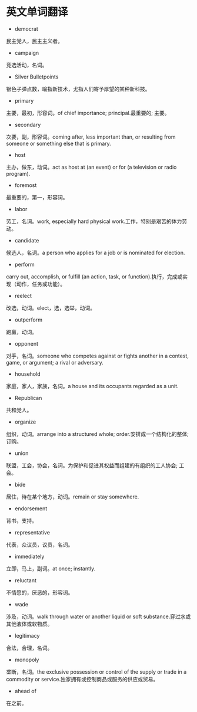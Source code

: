 # 英文单词翻译

* democrat

民主党人，民主主义者。

* campaign

竞选活动，名词。

* Silver Bulletpoints

银色子弹点数，喻指新技术，尤指人们寄予厚望的某种新科技。

* primary

主要，最初，形容词。of chief importance; principal.最重要的; 主要。

* secondary

次要，副，形容词。coming after, less important than, or resulting from someone or something else that is primary.

* host

主办，做东，动词。act as host at (an event) or for (a television or radio program).

* foremost

最重要的，第一，形容词。

* labor

劳工，名词。work, especially hard physical work.工作，特别是艰苦的体力劳动。

* candidate

候选人，名词。a person who applies for a job or is nominated for election.

* perform

carry out, accomplish, or fulfill (an action, task, or function).执行，完成或实现（动作，任务或功能）。

* reelect

改选，动词。elect，选，选举，动词。

* outperform

跑赢，动词。

* opponent

对手，名词。someone who competes against or fights another in a contest, game, or argument; a rival or adversary.

* household

家庭，家人，家族，名词。a house and its occupants regarded as a unit.

* Republican

共和党人。

* organize

组织，动词。arrange into a structured whole; order.安排成一个结构化的整体; 订购。

* union

联盟，工会，协会，名词。为保护和促进其权益而组建的有组织的工人协会; 工会。

* bide

居住，待在某个地方，动词。remain or stay somewhere.

* endorsement

背书，支持。

* representative

代表，众议员，议员，名词。

* immediately

立即，马上，副词。at once; instantly.

* reluctant

不情愿的，厌恶的，形容词。

* wade

涉及，动词。walk through water or another liquid or soft substance.穿过水或其他液体或软物质。

* legitimacy

合法，合理，名词。

* monopoly

垄断，名词。the exclusive possession or control of the supply or trade in a commodity or service.独家拥有或控制商品或服务的供应或贸易。

* ahead of

在之前。

